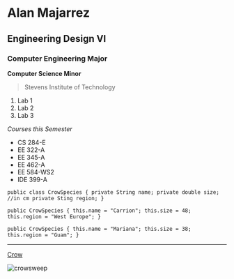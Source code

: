 # Alan Majarrez
## Engineering Design VI
### Computer Engineering Major

**Computer Science Minor**

>Stevens Institute of Technology

1. Lab 1
2. Lab 2
3. Lab 3

*Courses this Semester*

- CS 284-E
- EE 322-A
- EE 345-A
- EE 462-A
- EE 584-WS2
- IDE 399-A

`public class CrowSpecies {
  private String name;
  private double size; //in cm
  private Sting region;
}`

   `public CrowSpecies {
     this.name = "Carrion";
     this.size = 48;
     this.region = "West Europe";
     }`
     
   `public CrowSpecies {
     this.name = "Mariana";
     this.size = 38;
     this.region = "Guam";
     }`
     
---

[Crow](https://img-9gag-fun.9cache.com/photo/a8Eg4A3_460s.jpg)

![crowsweep](https://github.com/alan-m12/Engineering-Design-VI/assets/63511002/789ea7ad-0f8c-407e-9b2d-cc26c314e4fe)


